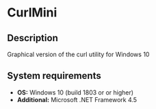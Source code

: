 # CurlMini
## Description
Graphical version of the curl utility for Windows 10

## System requirements
* **OS:** Windows 10 (build 1803 or or higher)
* **Additional:** Microsoft .NET Framework 4.5
